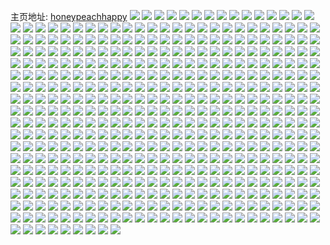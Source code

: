 主页地址: [honeypeachhappy](https://weibo.com/u/2913910483) 
![](https://wx4.sinaimg.cn/mw2000/adaebed3ly1gjfm7tiiy9j20mi0u0dtd.jpg) 
![](https://wx4.sinaimg.cn/mw2000/adaebed3ly1gjfm7tzjj3j20u01407g1.jpg) 
![](https://wx4.sinaimg.cn/mw2000/adaebed3ly1gjfkuwppx9j21410u0aik.jpg) 
![](https://wx4.sinaimg.cn/mw2000/adaebed3ly1gjfkuzluhoj20u013zqcx.jpg) 
![](https://wx4.sinaimg.cn/mw2000/adaebed3ly1gjfkv2rklrj20n01pck28.jpg) 
![](https://wx4.sinaimg.cn/mw2000/adaebed3ly1gjfkv4uj2jj20u014045o.jpg) 
![](https://wx4.sinaimg.cn/mw2000/adaebed3ly1gjfkuvgevdj20u017n46j.jpg) 
![](https://wx4.sinaimg.cn/mw2000/adaebed3ly1gjfkv6gk76j20u0112dr2.jpg) 
![](https://wx4.sinaimg.cn/mw2000/adaebed3ly1gjfkv7ljzgj20u0140wpn.jpg) 
![](https://wx4.sinaimg.cn/mw2000/adaebed3ly1gjfkv82oahj20u0163qbd.jpg) 
![](https://wx4.sinaimg.cn/mw2000/adaebed3ly1gjfkv8hkz1j20u014010a.jpg) 
![](https://wx4.sinaimg.cn/mw2000/adaebed3ly1gjfkv8y3ayj20u0140gt6.jpg) 
![](https://wx4.sinaimg.cn/mw2000/adaebed3ly1gjfkv9pmphj20u019lqdk.jpg) 
![](https://wx4.sinaimg.cn/mw2000/adaebed3ly1gjfkvaz803j20u01d449p.jpg) 
![](https://wx4.sinaimg.cn/mw2000/adaebed3ly1gjenmwnaecj20u00u012n.jpg) 
![](https://wx4.sinaimg.cn/mw2000/adaebed3ly1gjenmwy3jfj21rb0u0ao2.jpg) 
![](https://wx4.sinaimg.cn/mw2000/adaebed3ly1gjenmxbd6aj21rb0u0dxj.jpg) 
![](https://wx4.sinaimg.cn/mw2000/adaebed3ly1gjenmw900tj20u0141wph.jpg) 
![](https://wx4.sinaimg.cn/mw2000/adaebed3ly1gjenmxmf6kj20u0140tlz.jpg) 
![](https://wx4.sinaimg.cn/mw2000/adaebed3ly1gjenmxzevaj20u0140gyl.jpg) 
![](https://wx4.sinaimg.cn/mw2000/adaebed3ly1gjenmybb5zj20u00win3g.jpg) 
![](https://wx4.sinaimg.cn/mw2000/adaebed3ly1gjenmymbqij20u0140n21.jpg) 
![](https://wx4.sinaimg.cn/mw2000/adaebed3ly1gjenmz1xfyj20z20u0wl1.jpg) 
![](https://wx4.sinaimg.cn/mw2000/adaebed3ly1gjenmzcnodj20u0163n2p.jpg) 
![](https://wx4.sinaimg.cn/mw2000/adaebed3ly1gjenmzpp53j21400u0k05.jpg) 
![](https://wx4.sinaimg.cn/mw2000/adaebed3ly1gjenn01t9mj20u014011m.jpg) 
![](https://wx4.sinaimg.cn/mw2000/adaebed3ly1gjenn0gbu5j20u01400zp.jpg) 
![](https://wx4.sinaimg.cn/mw2000/adaebed3ly1gjenn0sufoj20u0140gt3.jpg) 
![](https://wx4.sinaimg.cn/mw2000/adaebed3ly1gjenn15yg8j20u014012k.jpg) 
![](https://wx4.sinaimg.cn/mw2000/adaebed3ly1gjenn2ab9fj20u0140ajg.jpg) 
![](https://wx4.sinaimg.cn/mw2000/adaebed3ly1gjenn2m0twj20u00u07b0.jpg) 
![](https://wx4.sinaimg.cn/mw2000/adaebed3ly1gjenn30c2rj20u01407aj.jpg) 
![](https://wx4.sinaimg.cn/mw2000/adaebed3ly1gjenkbpsudj20u014213d.jpg) 
![](https://wx4.sinaimg.cn/mw2000/adaebed3ly1gjenkc2p07j20u019lgyf.jpg) 
![](https://wx4.sinaimg.cn/mw2000/adaebed3ly1gjenkcfhlsj20u0141jzn.jpg) 
![](https://wx4.sinaimg.cn/mw2000/adaebed3ly1gjenkcr3guj20u011a49r.jpg) 
![](https://wx4.sinaimg.cn/mw2000/adaebed3ly1gjenkd2wc5j20u0140nca.jpg) 
![](https://wx4.sinaimg.cn/mw2000/adaebed3ly1gjenkdh4l5j20u0142wr3.jpg) 
![](https://wx4.sinaimg.cn/mw2000/adaebed3ly1gjenkeerr0j20u00zw7ag.jpg) 
![](https://wx4.sinaimg.cn/mw2000/adaebed3ly1gjenkbcygzj21400u0wrr.jpg) 
![](https://wx4.sinaimg.cn/mw2000/adaebed3ly1gjenkevxxyj20u0140wl5.jpg) 
![](https://wx4.sinaimg.cn/mw2000/adaebed3ly1gjenkg9z7yj21410u0akf.jpg) 
![](https://wx4.sinaimg.cn/mw2000/adaebed3ly1gjenkglvocj20u014mdpd.jpg) 
![](https://wx4.sinaimg.cn/mw2000/adaebed3ly1gjenkgwocej20u015kqct.jpg) 
![](https://wx4.sinaimg.cn/mw2000/adaebed3ly1gjenkhixcij20u014gws3.jpg) 
![](https://wx4.sinaimg.cn/mw2000/adaebed3ly1gjenkhysavj21rb0u0wwr.jpg) 
![](https://wx4.sinaimg.cn/mw2000/adaebed3ly1gjenkicly1j20u014042v.jpg) 
![](https://wx4.sinaimg.cn/mw2000/adaebed3ly1gjenkj1owhj21400u0q9z.jpg) 
![](https://wx4.sinaimg.cn/mw2000/adaebed3ly1gjenkjiwwrj21re0u0th0.jpg) 
![](https://wx4.sinaimg.cn/mw2000/adaebed3ly1gjenkjyez7j20u0141agz.jpg) 
![](https://wx4.sinaimg.cn/mw2000/adaebed3ly1gjch8k8vxwj20j60n475i.jpg) 
![](https://wx4.sinaimg.cn/mw2000/adaebed3ly1gjch8jwz5oj20u00u0tcy.jpg) 
![](https://wx4.sinaimg.cn/mw2000/adaebed3ly1gjch8kohbnj20u0140ajc.jpg) 
![](https://wx4.sinaimg.cn/mw2000/adaebed3ly1gjbdi6tvprj20u0140ajp.jpg) 
![](https://wx4.sinaimg.cn/mw2000/adaebed3ly1gjbdi7tsmzj20u0140qc0.jpg) 
![](https://wx4.sinaimg.cn/mw2000/adaebed3ly1gjb1y3bifyj21hp1zk1l0.jpg) 
![](https://wx4.sinaimg.cn/mw2000/adaebed3ly1gjb1y3xtv5j20u01hc15q.jpg) 
![](https://wx4.sinaimg.cn/mw2000/adaebed3ly1gjb1y72m28j22802yoe8b.jpg) 
![](https://wx4.sinaimg.cn/mw2000/adaebed3ly1gjb1y9r6zpj22c0340e85.jpg) 
![](https://wx4.sinaimg.cn/mw2000/adaebed3ly1gjb1ycdo1jj25uo2jlkjt.jpg) 
![](https://wx4.sinaimg.cn/mw2000/adaebed3ly1gjb1yfgcwpj22c03407wj.jpg) 
![](https://wx4.sinaimg.cn/mw2000/adaebed3ly1gjb1y1fisqj23402c0kjn.jpg) 
![](https://wx4.sinaimg.cn/mw2000/adaebed3ly1gjb1yiq50uj21sc2dsu16.jpg) 
![](https://wx4.sinaimg.cn/mw2000/adaebed3ly1gjb1yki2avj22c02c0b29.jpg) 
![](https://wx4.sinaimg.cn/mw2000/adaebed3ly1gj7ykcgos6j20u01407co.jpg) 
![](https://wx4.sinaimg.cn/mw2000/adaebed3ly1gj7ykde07bj20u0140k4u.jpg) 
![](https://wx4.sinaimg.cn/mw2000/adaebed3ly1gj7yke36ksj20u0140wn5.jpg) 
![](https://wx4.sinaimg.cn/mw2000/adaebed3ly1gj7mjmykljj22vs1sjhdv.jpg) 
![](https://wx4.sinaimg.cn/mw2000/adaebed3ly1gj7mjpy4hzj21ho1zk7wk.jpg) 
![](https://wx4.sinaimg.cn/mw2000/adaebed3ly1gj7mjt03t4j21ho1zkb2c.jpg) 
![](https://wx4.sinaimg.cn/mw2000/adaebed3ly1gj7mjzp4osj22c02c07wh.jpg) 
![](https://wx4.sinaimg.cn/mw2000/adaebed3ly1gj5haiunw0j20n00b9tdr.jpg) 
![](https://wx4.sinaimg.cn/mw2000/adaebed3ly1gj4hjsitd2j20mi0u0dig.jpg) 
![](https://wx4.sinaimg.cn/mw2000/adaebed3ly1gj4hjtn0pmj20mi0u0djh.jpg) 
![](https://wx4.sinaimg.cn/mw2000/adaebed3ly1gj4hjud9t3j20mi0u0n59.jpg) 
![](https://wx4.sinaimg.cn/mw2000/adaebed3ly1gj4hjux48dj20mi0u046w.jpg) 
![](https://wx4.sinaimg.cn/mw2000/adaebed3ly1gj4hjs5xzgj20mi0u041n.jpg) 
![](https://wx4.sinaimg.cn/mw2000/adaebed3ly1gj4hjvk25kj20k00qogq8.jpg) 
![](https://wx4.sinaimg.cn/mw2000/adaebed3ly1gj4hkg0vjoj20u0140qhz.jpg) 
![](https://wx4.sinaimg.cn/mw2000/adaebed3ly1gj0jq6hiihj20u0140thu.jpg) 
![](https://wx4.sinaimg.cn/mw2000/adaebed3ly1giy6o4zjzgj22802yokjv.jpg) 
![](https://wx4.sinaimg.cn/mw2000/adaebed3ly1giy6o7699lj21ho1zke83.jpg) 
![](https://wx4.sinaimg.cn/mw2000/adaebed3ly1giy6o1k307j22802yonpk.jpg) 
![](https://wx4.sinaimg.cn/mw2000/adaebed3ly1gix2vetufvj20u0140ai6.jpg) 
![](https://wx4.sinaimg.cn/mw2000/adaebed3ly1gix2vf68vpj20u0140gv0.jpg) 
![](https://wx4.sinaimg.cn/mw2000/adaebed3ly1giwwcuckp7j20u0140dm7.jpg) 
![](https://wx4.sinaimg.cn/mw2000/adaebed3ly1giwwcv4mraj20u014012n.jpg) 
![](https://wx4.sinaimg.cn/mw2000/adaebed3ly1giwwcvothoj20u0151jw1.jpg) 
![](https://wx4.sinaimg.cn/mw2000/adaebed3ly1giwwcw21f8j20u014013i.jpg) 
![](https://wx4.sinaimg.cn/mw2000/adaebed3ly1giw627wztbj20u014115p.jpg) 
![](https://wx4.sinaimg.cn/mw2000/adaebed3ly1giw628w5zxj20u01404b4.jpg) 
![](https://wx4.sinaimg.cn/mw2000/adaebed3ly1giw62ac1ofj20u00u044x.jpg) 
![](https://wx4.sinaimg.cn/mw2000/adaebed3ly1giw62c7vp2j20u0140qbe.jpg) 
![](https://wx4.sinaimg.cn/mw2000/adaebed3ly1giw62d50pnj20u0140woj.jpg) 
![](https://wx4.sinaimg.cn/mw2000/adaebed3ly1giw62ekbf2j20u0140dq0.jpg) 
![](https://wx4.sinaimg.cn/mw2000/adaebed3ly1giw625e7pwj20u014b0yt.jpg) 
![](https://wx4.sinaimg.cn/mw2000/adaebed3ly1giw62ginl9j20u0140dql.jpg) 
![](https://wx4.sinaimg.cn/mw2000/adaebed3ly1giw62k08jsj20u0140gv3.jpg) 
![](https://wx4.sinaimg.cn/mw2000/adaebed3ly1giusv3ym7vj24mo334qvd.jpg) 
![](https://wx4.sinaimg.cn/mw2000/adaebed3ly1giusv6jg0ej21ho1hob2d.jpg) 
![](https://wx4.sinaimg.cn/mw2000/adaebed3ly1giusv8a42cj23402c0npg.jpg) 
![](https://wx4.sinaimg.cn/mw2000/adaebed3ly1giusv9andsj22c0340b2a.jpg) 
![](https://wx4.sinaimg.cn/mw2000/adaebed3ly1giusve6imij21ho1zku12.jpg) 
![](https://wx4.sinaimg.cn/mw2000/adaebed3ly1giusvg796uj21ho1zk7wl.jpg) 
![](https://wx4.sinaimg.cn/mw2000/adaebed3ly1giusvgz3amj21400u07d4.jpg) 
![](https://wx4.sinaimg.cn/mw2000/adaebed3ly1giusvhxji3j23402c0u0y.jpg) 
![](https://wx4.sinaimg.cn/mw2000/adaebed3ly1giusviny63j20mi0u01kx.jpg) 
![](https://wx4.sinaimg.cn/mw2000/adaebed3ly1giusv0uy8qj21ho1zkkjq.jpg) 
![](https://wx4.sinaimg.cn/mw2000/adaebed3ly1giq3fmdkyoj20u014dn7h.jpg) 
![](https://wx4.sinaimg.cn/mw2000/adaebed3ly1giq3fnjr6nj20u0140gt8.jpg) 
![](https://wx4.sinaimg.cn/mw2000/adaebed3ly1giq3fl1zchj20u013z7e4.jpg) 
![](https://wx4.sinaimg.cn/mw2000/adaebed3ly1giq3foy88ej20u0140110.jpg) 
![](https://wx4.sinaimg.cn/mw2000/adaebed3ly1giq3fr86qoj20u0140gxp.jpg) 
![](https://wx4.sinaimg.cn/mw2000/adaebed3ly1giq3ft3zlrj20u0140qb5.jpg) 
![](https://wx4.sinaimg.cn/mw2000/adaebed3ly1ginqqhefdrj20u01dkqfo.jpg) 
![](https://wx4.sinaimg.cn/mw2000/adaebed3ly1ginqqilmmvj20u0140n66.jpg) 
![](https://wx4.sinaimg.cn/mw2000/adaebed3ly1ginme0idi2j21400u0dvm.jpg) 
![](https://wx4.sinaimg.cn/mw2000/adaebed3ly1ginmdzv8ugj20u00u0n3z.jpg) 
![](https://wx4.sinaimg.cn/mw2000/adaebed3ly1ginme17rdsj20u01407ei.jpg) 
![](https://wx4.sinaimg.cn/mw2000/adaebed3ly1gimwl4w618j20u0140tju.jpg) 
![](https://wx4.sinaimg.cn/mw2000/adaebed3ly1gimwl5flz7j20u014012n.jpg) 
![](https://wx4.sinaimg.cn/mw2000/adaebed3ly1gimwl5rdyfj20u0140158.jpg) 
![](https://wx4.sinaimg.cn/mw2000/adaebed3ly1gimwl6e8s1j20u01404aa.jpg) 
![](https://wx4.sinaimg.cn/mw2000/adaebed3ly1gikj8kms6sj20u00u078x.jpg) 
![](https://wx4.sinaimg.cn/mw2000/adaebed3ly1gikj8kzz4nj20n00legpt.jpg) 
![](https://wx4.sinaimg.cn/mw2000/adaebed3ly1gikj8llvnuj20u0140k48.jpg) 
![](https://wx4.sinaimg.cn/mw2000/adaebed3ly1gikj8mj3xxj20u0140qih.jpg) 
![](https://wx4.sinaimg.cn/mw2000/adaebed3ly1gikj8jx0duj20u0190gyv.jpg) 
![](https://wx4.sinaimg.cn/mw2000/adaebed3ly1gikj8n1cksj20u10u0jwc.jpg) 
![](https://wx4.sinaimg.cn/mw2000/adaebed3ly1gij603dkg1j20n009bwix.jpg) 
![](https://wx4.sinaimg.cn/mw2000/adaebed3ly1gij603tiw8j20n00vnb1h.jpg) 
![](https://wx4.sinaimg.cn/mw2000/adaebed3ly1gigqs45rqgj22c02c0qv8.jpg) 
![](https://wx4.sinaimg.cn/mw2000/adaebed3ly1gigqs5jpnvj22c0340hdu.jpg) 
![](https://wx4.sinaimg.cn/mw2000/adaebed3ly1gifl7wr8qlj20u00u0jyl.jpg) 
![](https://wx4.sinaimg.cn/mw2000/adaebed3ly1gifl7x87yuj21400u0dv6.jpg) 
![](https://wx4.sinaimg.cn/mw2000/adaebed3ly1gifl7xrt1zj20u00u0q9a.jpg) 
![](https://wx4.sinaimg.cn/mw2000/adaebed3ly1gifl7ybysjj20u0140jxu.jpg) 
![](https://wx4.sinaimg.cn/mw2000/adaebed3ly1gifl7yolxjj20u0140dlz.jpg) 
![](https://wx4.sinaimg.cn/mw2000/adaebed3ly1gifl7z5z5rj20u0140149.jpg) 
![](https://wx4.sinaimg.cn/mw2000/adaebed3ly1gifl7zwlzrj20u00u0afp.jpg) 
![](https://wx4.sinaimg.cn/mw2000/adaebed3ly1gifl7wdsc4j20u00u0dld.jpg) 
![](https://wx4.sinaimg.cn/mw2000/adaebed3ly1gifl80chrhj20u00u0gwo.jpg) 
![](https://wx4.sinaimg.cn/mw2000/adaebed3ly1gib8kkrwj3j20u0140gtz.jpg) 
![](https://wx4.sinaimg.cn/mw2000/adaebed3ly1gib8kk5kj5j20u00u0gua.jpg) 
![](https://wx4.sinaimg.cn/mw2000/adaebed3ly1giavwhx4txj21ar0u0ah3.jpg) 
![](https://wx4.sinaimg.cn/mw2000/adaebed3ly1giavwkdn29j22c0340npd.jpg) 
![](https://wx4.sinaimg.cn/mw2000/adaebed3ly1gia43hh9rnj20n01pc7r7.jpg) 
![](https://wx4.sinaimg.cn/mw2000/adaebed3ly1gia43i6rkuj20u0140h0a.jpg) 
![](https://wx4.sinaimg.cn/mw2000/adaebed3ly1gia43gtqbtj20u01407jo.jpg) 
![](https://wx4.sinaimg.cn/mw2000/adaebed3ly1gia43iiks2j20u00u078t.jpg) 
![](https://wx4.sinaimg.cn/mw2000/adaebed3ly1gia43ixf93j20u00u0qg5.jpg) 
![](https://wx4.sinaimg.cn/mw2000/adaebed3ly1gia43j675yj20u011i10f.jpg) 
![](https://wx4.sinaimg.cn/mw2000/adaebed3ly1gi27yp3qgaj20u01407fn.jpg) 
![](https://wx4.sinaimg.cn/mw2000/adaebed3ly1gi27yuz6woj20u00u0481.jpg) 
![](https://wx4.sinaimg.cn/mw2000/adaebed3ly1gi27y24vcoj21400u0gyz.jpg) 
![](https://wx4.sinaimg.cn/mw2000/adaebed3ly1gi27ylndl7j20u01404gv.jpg) 
![](https://wx4.sinaimg.cn/mw2000/adaebed3ly1ghu7bxzbj1j20u011igtu.jpg) 
![](https://wx4.sinaimg.cn/mw2000/adaebed3ly1ghjowitltvj20u015g11d.jpg) 
![](https://wx4.sinaimg.cn/mw2000/adaebed3ly1ghjowjedbfj20u014048x.jpg) 
![](https://wx4.sinaimg.cn/mw2000/adaebed3ly1ghjowi7235j20u014011w.jpg) 
![](https://wx4.sinaimg.cn/mw2000/adaebed3ly1ghjowk64i2j20u0140gxk.jpg) 
![](https://wx4.sinaimg.cn/mw2000/adaebed3ly1ghjowkvxamj20u014012f.jpg) 
![](https://wx4.sinaimg.cn/mw2000/adaebed3ly1ghjowln8wrj20u014012z.jpg) 
![](https://wx4.sinaimg.cn/mw2000/adaebed3ly1ghjowqzmo2j20u0140dy3.jpg) 
![](https://wx4.sinaimg.cn/mw2000/adaebed3ly1ghjowqdumkj20u0140dv1.jpg) 
![](https://wx4.sinaimg.cn/mw2000/adaebed3ly1ghjowrlhl1j20u0140guo.jpg) 
![](https://wx4.sinaimg.cn/mw2000/adaebed3ly1ghh7x6atxuj20u014s1j4.jpg) 
![](https://wx4.sinaimg.cn/mw2000/adaebed3ly1ghh7x6pms1j20u0141gzf.jpg) 
![](https://wx4.sinaimg.cn/mw2000/adaebed3ly1ghh7x786mqj20u0140h5o.jpg) 
![](https://wx4.sinaimg.cn/mw2000/adaebed3ly1ghh7x7qpp4j20u016fk4h.jpg) 
![](https://wx4.sinaimg.cn/mw2000/adaebed3ly1ghh7x855hbj20u014014r.jpg) 
![](https://wx4.sinaimg.cn/mw2000/adaebed3ly1ghh7x8j189j20u0140qft.jpg) 
![](https://wx4.sinaimg.cn/mw2000/adaebed3ly1ghh7x92is9j20u0141tkk.jpg) 
![](https://wx4.sinaimg.cn/mw2000/adaebed3ly1ghh7x9gc0bj20u01407d5.jpg) 
![](https://wx4.sinaimg.cn/mw2000/adaebed3ly1ghh7xa3ch2j20u0140tum.jpg) 
![](https://wx4.sinaimg.cn/mw2000/adaebed3ly1ghh7xb5k9kj20u01at13b.jpg) 
![](https://wx4.sinaimg.cn/mw2000/adaebed3ly1ghh7xbsqfgj20u0141tni.jpg) 
![](https://wx4.sinaimg.cn/mw2000/adaebed3ly1ghh7xdrj5oj20u010z7jo.jpg) 
![](https://wx4.sinaimg.cn/mw2000/adaebed3ly1ghh7xd55bij20u01aw198.jpg) 
![](https://wx4.sinaimg.cn/mw2000/adaebed3ly1ghh7xetmaxj20u0154av6.jpg) 
![](https://wx4.sinaimg.cn/mw2000/adaebed3ly1ghh7xgewn8j20u0150qok.jpg) 
![](https://wx4.sinaimg.cn/mw2000/adaebed3ly1ghh7xgrma6j20u0141wsx.jpg) 
![](https://wx4.sinaimg.cn/mw2000/adaebed3ly1ghh7xh68paj20u0141tqt.jpg) 
![](https://wx4.sinaimg.cn/mw2000/adaebed3ly1ghh7x5m04bj20u014117x.jpg) 
![](https://wx4.sinaimg.cn/mw2000/adaebed3ly1gh9bjgtfpij20u0140am4.jpg) 
![](https://wx4.sinaimg.cn/mw2000/adaebed3ly1gh9bji9xdyj20u0140gxr.jpg) 
![](https://wx4.sinaimg.cn/mw2000/adaebed3ly1gh9bjlignrj20u01404ba.jpg) 
![](https://wx4.sinaimg.cn/mw2000/adaebed3ly1gh9bjp9ofyj20u00u0487.jpg) 
![](https://wx4.sinaimg.cn/mw2000/adaebed3ly1gh9bjs03e9j20u0140n9k.jpg) 
![](https://wx4.sinaimg.cn/mw2000/adaebed3ly1gh9bjdk8guj20u014014v.jpg) 
![](https://wx4.sinaimg.cn/mw2000/adaebed3ly1ggsux0u4j0j20u00u0do1.jpg) 
![](https://wx4.sinaimg.cn/mw2000/adaebed3ly1ggsux20tr8j20u00u0gt4.jpg) 
![](https://wx4.sinaimg.cn/mw2000/adaebed3ly1ggsux38dxaj20u00u0grp.jpg) 
![](https://wx4.sinaimg.cn/mw2000/adaebed3ly1ggsux582yqj20u00w1whs.jpg) 
![](https://wx4.sinaimg.cn/mw2000/adaebed3ly1ggsuxj7887j216g0u0tqw.jpg) 
![](https://wx4.sinaimg.cn/mw2000/adaebed3ly1ggsuxmbifqj20u010xgyx.jpg) 
![](https://wx4.sinaimg.cn/mw2000/adaebed3ly1ggcjidmutsj20u0140n8u.jpg) 
![](https://wx4.sinaimg.cn/mw2000/adaebed3ly1gg7t98jv0rj20u01407gv.jpg) 
![](https://wx4.sinaimg.cn/mw2000/adaebed3ly1gfw4c0fu0cj20u014011c.jpg) 
![](https://wx4.sinaimg.cn/mw2000/adaebed3ly1gfw4bz6gn0j21400u04ej.jpg) 
![](https://wx4.sinaimg.cn/mw2000/adaebed3ly1gfvlv1kl2pj20n039saty.jpg) 
![](https://wx4.sinaimg.cn/mw2000/adaebed3ly1gfvlv0wlrfj22c02c07wj.jpg) 
![](https://wx4.sinaimg.cn/mw2000/adaebed3ly1gfvlv36hdtj20u00u01kx.jpg) 
![](https://wx4.sinaimg.cn/mw2000/adaebed3ly1gfvlv716j4j23412c14qt.jpg) 
![](https://wx4.sinaimg.cn/mw2000/adaebed3ly1gfvlv8xlunj22c02c0x6r.jpg) 
![](https://wx4.sinaimg.cn/mw2000/adaebed3ly1gfvlx76dxij20u0140x6p.jpg) 
![](https://wx4.sinaimg.cn/mw2000/adaebed3ly1gfvlx7rbyrj20u01407wh.jpg) 
![](https://wx4.sinaimg.cn/mw2000/adaebed3ly1gfvlx60bf1j20u0140x6p.jpg) 
![](https://wx4.sinaimg.cn/mw2000/adaebed3ly1gfvlx8gldlj20pj135hdt.jpg) 
![](https://wx4.sinaimg.cn/mw2000/adaebed3ly1gft724suk9j21jk2bcqv5.jpg) 
![](https://wx4.sinaimg.cn/mw2000/adaebed3ly1gft722iof6j22c02c0npe.jpg) 
![](https://wx4.sinaimg.cn/mw2000/adaebed3ly1gfpmhv5mxtj22c02c0qv7.jpg) 
![](https://wx4.sinaimg.cn/mw2000/adaebed3ly1gfo3gbugc9j21bu1bue4p.jpg) 
![](https://wx4.sinaimg.cn/mw2000/adaebed3ly1gfo3gd7hknj22c0340u0y.jpg) 
![](https://wx4.sinaimg.cn/mw2000/adaebed3ly1gfo3gb1ju9j22c0340b2c.jpg) 
![](https://wx4.sinaimg.cn/mw2000/adaebed3ly1gfo3gfbeo0j22z02704qu.jpg) 
![](https://wx4.sinaimg.cn/mw2000/adaebed3ly1gfo3ghwh3vj23412c0npi.jpg) 
![](https://wx4.sinaimg.cn/mw2000/adaebed3ly1gfo3gkfa0ej22c0340b2e.jpg) 
![](https://wx4.sinaimg.cn/mw2000/adaebed3ly1gfo3gm75quj23412c04qs.jpg) 
![](https://wx4.sinaimg.cn/mw2000/adaebed3ly1gfo3gnq6i0j22c0340e83.jpg) 
![](https://wx4.sinaimg.cn/mw2000/adaebed3ly1gfo3gpf8hnj21xt2ij4qr.jpg) 
![](https://wx4.sinaimg.cn/mw2000/adaebed3ly1gfn7eac25jj20u014fqdz.jpg) 
![](https://wx4.sinaimg.cn/mw2000/adaebed3ly1gfn7eb4hocj20u0140k1x.jpg) 
![](https://wx4.sinaimg.cn/mw2000/adaebed3ly1gfn7ebezbuj20u00u047o.jpg) 
![](https://wx4.sinaimg.cn/mw2000/adaebed3ly1gfn7ebr68hj20u014048q.jpg) 
![](https://wx4.sinaimg.cn/mw2000/adaebed3ly1gfggx3eynij20u0140tqi.jpg) 
![](https://wx4.sinaimg.cn/mw2000/adaebed3ly1gfggx3wkypj20hs0npjtc.jpg) 
![](https://wx4.sinaimg.cn/mw2000/adaebed3ly1gfggx4brfaj20qu0hsdk5.jpg) 
![](https://wx4.sinaimg.cn/mw2000/adaebed3ly1gfggx4pi62j20qu0hstbi.jpg) 
![](https://wx4.sinaimg.cn/mw2000/adaebed3ly1gfggx589ikj20no0vkael.jpg) 
![](https://wx4.sinaimg.cn/mw2000/adaebed3ly1gfggx263v1j20hs0quqa0.jpg) 
![](https://wx4.sinaimg.cn/mw2000/adaebed3ly1gfdn8jpwwhj21400u0k4j.jpg) 
![](https://wx4.sinaimg.cn/mw2000/adaebed3ly1gfci0npdmzj20u014011s.jpg) 
![](https://wx4.sinaimg.cn/mw2000/adaebed3ly1gfci0pg1lkj22c02c0kjm.jpg) 
![](https://wx4.sinaimg.cn/mw2000/adaebed3ly1gfci0qsbayj22c02c04qq.jpg) 
![](https://wx4.sinaimg.cn/mw2000/adaebed3ly1gfci0rwfmkj22c02c0npe.jpg) 
![](https://wx4.sinaimg.cn/mw2000/adaebed3ly1gfci0myq9lj21bm1rhx6t.jpg) 
![](https://wx4.sinaimg.cn/mw2000/adaebed3ly1gfci0yud67j21ho1zke8b.jpg) 
![](https://wx4.sinaimg.cn/mw2000/adaebed3ly1gfci14kj5yj21ho1zkx6x.jpg) 
![](https://wx4.sinaimg.cn/mw2000/adaebed3ly1gfci191ad5j21ho21qb2i.jpg) 
![](https://wx4.sinaimg.cn/mw2000/adaebed3ly1gfci1hcbgcj21ho2291l6.jpg) 
![](https://wx4.sinaimg.cn/mw2000/adaebed3ly1gfci22ehb0j20j90m6k01.jpg) 
![](https://wx4.sinaimg.cn/mw2000/adaebed3ly1gfci245pfvj218g1z8jvb.jpg) 
![](https://wx4.sinaimg.cn/mw2000/adaebed3ly1gfcilrno2gj21sc2ds4qx.jpg) 
![](https://wx4.sinaimg.cn/mw2000/adaebed3ly1gf9k9vbhc2j21zk1hoe86.jpg) 
![](https://wx4.sinaimg.cn/mw2000/adaebed3ly1gf9k92nlvlj21hn1zk7wp.jpg) 
![](https://wx4.sinaimg.cn/mw2000/adaebed3ly1gf9kaumz1gj21ho20s4qy.jpg) 
![](https://wx4.sinaimg.cn/mw2000/adaebed3ly1gf9kbb3pgoj21ho229b2h.jpg) 
![](https://wx4.sinaimg.cn/mw2000/adaebed3ly1gf9kbkzdpxj21ho1zk1l4.jpg) 
![](https://wx4.sinaimg.cn/mw2000/adaebed3ly1gf9kbp4b1kj21ho1zkqvd.jpg) 
![](https://wx4.sinaimg.cn/mw2000/adaebed3ly1gf9kbum6gij21ho1zku15.jpg) 
![](https://wx4.sinaimg.cn/mw2000/adaebed3ly1gf9kc1olexj21ho1zkx6y.jpg) 
![](https://wx4.sinaimg.cn/mw2000/adaebed3ly1gf9kc5mwe9j22c03407wl.jpg) 
![](https://wx4.sinaimg.cn/mw2000/adaebed3ly1gf9kc9cqarj22c0340b2e.jpg) 
![](https://wx4.sinaimg.cn/mw2000/adaebed3ly1gew9m8n1f3j21sc2dskjs.jpg) 
![](https://wx4.sinaimg.cn/mw2000/adaebed3ly1gew9mddfupj21sc2dsqvb.jpg) 
![](https://wx4.sinaimg.cn/mw2000/adaebed3ly1gew9m6n4iaj22c0340x6r.jpg) 
![](https://wx4.sinaimg.cn/mw2000/adaebed3ly1geue1e9py7j20u00u0dpb.jpg) 
![](https://wx4.sinaimg.cn/mw2000/adaebed3ly1geue1dnvi8j20u00u0gv0.jpg) 
![](https://wx4.sinaimg.cn/mw2000/adaebed3ly1geue1exxsqj20u0140wl6.jpg) 
![](https://wx4.sinaimg.cn/mw2000/adaebed3ly1ges0zpnokej20u50u0qkw.jpg) 
![](https://wx4.sinaimg.cn/mw2000/adaebed3ly1ges0zqlthpj20u0140qsm.jpg) 
![](https://wx4.sinaimg.cn/mw2000/adaebed3ly1ges0zr6umxj20u012u1kx.jpg) 
![](https://wx4.sinaimg.cn/mw2000/adaebed3ly1ges0zrr183j20u0140qll.jpg) 
![](https://wx4.sinaimg.cn/mw2000/adaebed3ly1ges0zt2635j20u0140ayj.jpg) 
![](https://wx4.sinaimg.cn/mw2000/adaebed3ly1ges0zp2072j20u01401be.jpg) 
![](https://wx4.sinaimg.cn/mw2000/adaebed3ly1ges0ztpxwzj20u0140x37.jpg) 
![](https://wx4.sinaimg.cn/mw2000/adaebed3ly1ges0zur7lcj20u01401kx.jpg) 
![](https://wx4.sinaimg.cn/mw2000/adaebed3ly1ges0zvgnyvj20u01404cf.jpg) 
![](https://wx4.sinaimg.cn/mw2000/adaebed3ly1ges0zvyw13j20u01407j5.jpg) 
![](https://wx4.sinaimg.cn/mw2000/adaebed3ly1ges0zwbhmsj20u00uuahr.jpg) 
![](https://wx4.sinaimg.cn/mw2000/adaebed3ly1ger1wd8twwj20u016oan4.jpg) 
![](https://wx4.sinaimg.cn/mw2000/adaebed3ly1ger1wdtdqhj20u00ur48l.jpg) 
![](https://wx4.sinaimg.cn/mw2000/adaebed3ly1ger1wcn942j20u0140n8i.jpg) 
![](https://wx4.sinaimg.cn/mw2000/adaebed3ly1gehtodg51pj20u00z5akj.jpg) 
![](https://wx4.sinaimg.cn/mw2000/adaebed3ly1gehtodtlk8j20u00ve7el.jpg) 
![](https://wx4.sinaimg.cn/mw2000/adaebed3ly1gehtoe5i84j20u014049s.jpg) 
![](https://wx4.sinaimg.cn/mw2000/adaebed3ly1gehtock2u3j21400u0499.jpg) 
![](https://wx4.sinaimg.cn/mw2000/adaebed3ly1gehtof7xtkj21400u0aj6.jpg) 
![](https://wx4.sinaimg.cn/mw2000/adaebed3ly1gehtog9ep9j20u01407oc.jpg) 
![](https://wx4.sinaimg.cn/mw2000/adaebed3ly1gehtogskabj20u00u0tdt.jpg) 
![](https://wx4.sinaimg.cn/mw2000/adaebed3ly1gehtoi7ccdj20u0140h6i.jpg) 
![](https://wx4.sinaimg.cn/mw2000/adaebed3ly1gehtoil9zkj20u00u0dtc.jpg) 
![](https://wx4.sinaimg.cn/mw2000/adaebed3ly1gehtoizuzoj21400u0ale.jpg) 
![](https://wx4.sinaimg.cn/mw2000/adaebed3ly1gehtoy2l6hj20u0140gux.jpg) 
![](https://wx4.sinaimg.cn/mw2000/adaebed3ly1geeduny7j6j20u0140tmt.jpg) 
![](https://wx4.sinaimg.cn/mw2000/adaebed3ly1geeduoq94aj20u014143f.jpg) 
![](https://wx4.sinaimg.cn/mw2000/adaebed3ly1geedupn6l2j20u0140qdp.jpg) 
![](https://wx4.sinaimg.cn/mw2000/adaebed3ly1geeduq9ia9j20u014011v.jpg) 
![](https://wx4.sinaimg.cn/mw2000/adaebed3ly1gecw68dbpkj20u00u0q97.jpg) 
![](https://wx4.sinaimg.cn/mw2000/adaebed3ly1gecw8zx6x7j213v0s3n8k.jpg) 
![](https://wx4.sinaimg.cn/mw2000/adaebed3ly1gecwehublkj20u0190wsq.jpg) 
![](https://wx4.sinaimg.cn/mw2000/adaebed3ly1geayebxo5dj20hs0hsadp.jpg) 
![](https://wx4.sinaimg.cn/mw2000/adaebed3ly1geayecs2thj20rs15oapm.jpg) 
![](https://wx4.sinaimg.cn/mw2000/adaebed3ly1geayee8uchj20u0190aj3.jpg) 
![](https://wx4.sinaimg.cn/mw2000/adaebed3ly1geayefaqo2j20u0190ql6.jpg) 
![](https://wx4.sinaimg.cn/mw2000/adaebed3ly1geayf4imyxj20u0140dso.jpg) 
![](https://wx4.sinaimg.cn/mw2000/adaebed3ly1geac0x2tj6j20f10qogos.jpg) 
![](https://wx4.sinaimg.cn/mw2000/adaebed3ly1geac0wf7j5j22c02c04qr.jpg) 
![](https://wx4.sinaimg.cn/mw2000/adaebed3ly1ge8ccfqip9j20ty14kaf7.jpg) 
![](https://wx4.sinaimg.cn/mw2000/adaebed3ly1ge8cc8r6upj20u0112guc.jpg) 
![](https://wx4.sinaimg.cn/mw2000/adaebed3ly1ge8cc9aze2j20x00u0dm3.jpg) 
![](https://wx4.sinaimg.cn/mw2000/adaebed3ly1ge8cc9u9naj20u0140k1a.jpg) 
![](https://wx4.sinaimg.cn/mw2000/adaebed3ly1ge8cc7emd1j20u00u0qb7.jpg) 
![](https://wx4.sinaimg.cn/mw2000/adaebed3ly1ge8ccaafwqj20u00u0795.jpg) 
![](https://wx4.sinaimg.cn/mw2000/adaebed3ly1ge8ccb4it1j20u0140jz5.jpg) 
![](https://wx4.sinaimg.cn/mw2000/adaebed3ly1ge8cccvhl8j20u00u0drm.jpg) 
![](https://wx4.sinaimg.cn/mw2000/adaebed3ly1ge8cce9vqsj20u014013g.jpg) 
![](https://wx4.sinaimg.cn/mw2000/adaebed3ly1ge4l59keotj20u0140afw.jpg) 
![](https://wx4.sinaimg.cn/mw2000/adaebed3ly1ge4l5b8vmqj22c03401kz.jpg) 
![](https://wx4.sinaimg.cn/mw2000/adaebed3ly1ge3mxnvsm6j20u00u0tjg.jpg) 
![](https://wx4.sinaimg.cn/mw2000/adaebed3ly1ge3mxmrynsj20u00u0wm5.jpg) 
![](https://wx4.sinaimg.cn/mw2000/adaebed3ly1ge3es27ep5j20u014045c.jpg) 
![](https://wx4.sinaimg.cn/mw2000/adaebed3ly1ge3es5t65lj20nd15j0y5.jpg) 
![](https://wx4.sinaimg.cn/mw2000/adaebed3ly1ge3es726l3j21400u0tmo.jpg) 
![](https://wx4.sinaimg.cn/mw2000/adaebed3ly1ge3etdaqxij20u0140wsr.jpg) 
![](https://wx4.sinaimg.cn/mw2000/adaebed3ly1ge2s6xzugvj20go094aak.jpg) 
![](https://wx4.sinaimg.cn/mw2000/adaebed3ly1ge2s6xgvjij20sg3407gj.jpg) 
![](https://wx4.sinaimg.cn/mw2000/adaebed3ly1ge29ir43ywj20u01407ds.jpg) 
![](https://wx4.sinaimg.cn/mw2000/adaebed3ly1ge29irx7a8j21400u0qfg.jpg) 
![](https://wx4.sinaimg.cn/mw2000/adaebed3ly1ge29iq5zz8j20u0140gt7.jpg) 
![](https://wx4.sinaimg.cn/mw2000/adaebed3ly1ge29is79vsj20hs0hsgmj.jpg) 
![](https://wx4.sinaimg.cn/mw2000/adaebed3ly1ge29it47paj20u00u0tl5.jpg) 
![](https://wx4.sinaimg.cn/mw2000/adaebed3ly1ge29itzqhnj20u00u0tha.jpg) 
![](https://wx4.sinaimg.cn/mw2000/adaebed3ly1ge29iub3twj20qo0qo76m.jpg) 
![](https://wx4.sinaimg.cn/mw2000/adaebed3ly1ge29iulrukj20u00u0779.jpg) 
![](https://wx4.sinaimg.cn/mw2000/adaebed3ly1ge29iv4cpvj21400u012b.jpg) 
![](https://wx4.sinaimg.cn/mw2000/adaebed3ly1gdwfg1p6ivj20u014049j.jpg) 
![](https://wx4.sinaimg.cn/mw2000/adaebed3ly1gdvaot3pl3j22c0340b2b.jpg) 
![](https://wx4.sinaimg.cn/mw2000/adaebed3ly1gdszi859mfj21400u0ng7.jpg) 
![](https://wx4.sinaimg.cn/mw2000/adaebed3ly1gdruuknxgcj23402c0qv8.jpg) 
![](https://wx4.sinaimg.cn/mw2000/adaebed3ly1gdqnlxrta2j21400u0qhd.jpg) 
![](https://wx4.sinaimg.cn/mw2000/adaebed3ly1gdqnlxfe44j21400u0k23.jpg) 
![](https://wx4.sinaimg.cn/mw2000/adaebed3ly1gdqnjpsvgdj22c02c01kz.jpg) 
![](https://wx4.sinaimg.cn/mw2000/adaebed3ly1gdqnjoncyzj20u00u00x5.jpg) 
![](https://wx4.sinaimg.cn/mw2000/adaebed3ly1gdpitmphf6j20u00u0dri.jpg) 
![](https://wx4.sinaimg.cn/mw2000/adaebed3ly1gdpitl7y5gj20u00u0q9q.jpg) 
![](https://wx4.sinaimg.cn/mw2000/adaebed3ly1gdobypede4j23402c07wk.jpg) 
![](https://wx4.sinaimg.cn/mw2000/adaebed3ly1gdnnv937cbj21ho1zkkjq.jpg) 
![](https://wx4.sinaimg.cn/mw2000/adaebed3ly1gdnnvax1tej21ho1zkqva.jpg) 
![](https://wx4.sinaimg.cn/mw2000/adaebed3ly1gdnnv1efy8j21sc2dskjs.jpg) 
![](https://wx4.sinaimg.cn/mw2000/adaebed3ly1gdm1a7a2kaj20u00u0n5m.jpg) 
![](https://wx4.sinaimg.cn/mw2000/adaebed3ly1gdkajuslahj20u0140u0x.jpg) 
![](https://wx4.sinaimg.cn/mw2000/adaebed3ly1gdjp4idm0cj20n003cmym.jpg) 
![](https://wx4.sinaimg.cn/mw2000/adaebed3ly1gdhxy2cb2vj20u0140gpq.jpg) 
![](https://wx4.sinaimg.cn/mw2000/adaebed3ly1gc1qkv5wdlj20u0140n64.jpg) 
![](https://wx4.sinaimg.cn/mw2000/adaebed3ly1gbtlwkwrwcj23402c07wh.jpg) 
![](https://wx4.sinaimg.cn/mw2000/adaebed3ly1g9xvp6vvrsj21ho1zkx6u.jpg) 
![](https://wx4.sinaimg.cn/mw2000/adaebed3ly1g9xvp9kitlj21ho1zk7wo.jpg) 
![](https://wx4.sinaimg.cn/mw2000/adaebed3ly1g9xvpbipo7j21ho1zkb2d.jpg) 
![](https://wx4.sinaimg.cn/mw2000/adaebed3ly1g9xvp4cnu1j21ho1zk7wm.jpg) 
![](https://wx4.sinaimg.cn/mw2000/adaebed3ly1g9vgcck4ysj21sc2dsnpk.jpg) 
![](https://wx4.sinaimg.cn/mw2000/adaebed3ly1g9vgcdjl73j20lr12o459.jpg) 
![](https://wx4.sinaimg.cn/mw2000/adaebed3ly1g9vgcep34jj22c0340kjl.jpg) 
![](https://wx4.sinaimg.cn/mw2000/adaebed3ly1g9og3xgv05j21sc2ds4qv.jpg) 
![](https://wx4.sinaimg.cn/mw2000/adaebed3ly1g9og4099tmj21sc2dsx6u.jpg) 
![](https://wx4.sinaimg.cn/mw2000/adaebed3ly1g9og3v0bocj21sc2dsqva.jpg) 
![](https://wx4.sinaimg.cn/mw2000/adaebed3ly1g8l5od35x1j20u00u0dpu.jpg) 
![](https://wx4.sinaimg.cn/mw2000/adaebed3ly1g8l5odti9wj20u00u0aha.jpg) 
![](https://wx4.sinaimg.cn/mw2000/adaebed3ly1g8l5oenv7oj20u00u0k3l.jpg) 
![](https://wx4.sinaimg.cn/mw2000/adaebed3ly1g8l5of5ut2j20u00u07c1.jpg) 
![](https://wx4.sinaimg.cn/mw2000/adaebed3ly1g8l5ofrmohj20u00u0do4.jpg) 
![](https://wx4.sinaimg.cn/mw2000/adaebed3ly1g8l5obtn3mj20u00u07a5.jpg) 
![](https://wx4.sinaimg.cn/mw2000/adaebed3ly1g8l5ogcvm8j20u00u0akc.jpg) 
![](https://wx4.sinaimg.cn/mw2000/adaebed3ly1g8l5oh3a1ej20u00u0n7b.jpg) 
![](https://wx4.sinaimg.cn/mw2000/adaebed3ly1g8l5ohmxxhj20u00u0dnx.jpg) 
![](https://wx4.sinaimg.cn/mw2000/adaebed3ly1g8iurcurqij20u0140qjg.jpg) 
![](https://wx4.sinaimg.cn/mw2000/adaebed3ly1g8iurelrhdj20u0140duy.jpg) 
![](https://wx4.sinaimg.cn/mw2000/adaebed3ly1g8iurbuiqoj20u0140h1b.jpg) 
![](https://wx4.sinaimg.cn/mw2000/adaebed3ly1g7eu9uccocj20u0140nad.jpg) 
![](https://wx4.sinaimg.cn/mw2000/adaebed3ly1g6rw7e39n2j20u013z7i1.jpg) 
![](https://wx4.sinaimg.cn/mw2000/adaebed3ly1g6rw7cja4dj20n00s4tgk.jpg) 
![](https://wx4.sinaimg.cn/mw2000/adaebed3ly1g6rw7fcg1vj20n00sbafl.jpg) 
![](https://wx4.sinaimg.cn/mw2000/adaebed3ly1g6rkiq95fyj20u0140jus.jpg) 
![](https://wx4.sinaimg.cn/mw2000/adaebed3ly1g4w85dg6dgj20u01aqdnx.jpg) 
![](https://wx4.sinaimg.cn/mw2000/adaebed3ly1g4w85dr582j20u00u0n0z.jpg) 
![](https://wx4.sinaimg.cn/mw2000/adaebed3ly1g4w85egdifj21910u0tji.jpg) 
![](https://wx4.sinaimg.cn/mw2000/adaebed3ly1g4w85f1nozj20u0191n6g.jpg) 
![](https://wx4.sinaimg.cn/mw2000/adaebed3ly1g4w85ffssoj21910u0gsj.jpg) 
![](https://wx4.sinaimg.cn/mw2000/adaebed3ly1g4w85cyjwgj21910u0qdf.jpg) 
![](https://wx4.sinaimg.cn/mw2000/adaebed3ly1g4w85fsq1ij20u0191jym.jpg) 
![](https://wx4.sinaimg.cn/mw2000/adaebed3ly1g4w85giwk9j20u0191gti.jpg) 
![](https://wx4.sinaimg.cn/mw2000/adaebed3ly1g4w85gz0ogj21910u0qen.jpg) 
![](https://wx4.sinaimg.cn/mw2000/adaebed3ly1g4hg5e0k5oj21cc1sghdu.jpg) 
![](https://wx4.sinaimg.cn/mw2000/adaebed3ly1g36x67xdklj20u013ztlg.jpg) 
![](https://wx4.sinaimg.cn/mw2000/adaebed3ly1g2wbwynwwwj20u00ys49e.jpg) 
![](https://wx4.sinaimg.cn/mw2000/adaebed3ly1g2wbwz0hg1j20u0140gx1.jpg) 
![](https://wx4.sinaimg.cn/mw2000/adaebed3ly1g2wbwyasyrj20u0140n8t.jpg) 
![](https://wx4.sinaimg.cn/mw2000/adaebed3ly1g2wbwzl5vyj20u0140dq7.jpg) 
![](https://wx4.sinaimg.cn/mw2000/adaebed3ly1g2wbwzyzorj20u00ytn8d.jpg) 
![](https://wx4.sinaimg.cn/mw2000/adaebed3ly1g1yp6904mcj20u00u04ag.jpg) 
![](https://wx4.sinaimg.cn/mw2000/adaebed3ly1g1yp69i2zqj20u0140du5.jpg) 
![](https://wx4.sinaimg.cn/mw2000/adaebed3ly1g1yp69sv2wj20u0140ql5.jpg) 
![](https://wx4.sinaimg.cn/mw2000/adaebed3ly1g1yp6ajggjj21400u0qml.jpg) 
![](https://wx4.sinaimg.cn/mw2000/adaebed3ly1g1yp68oer7j20u0140tod.jpg) 
![](https://wx4.sinaimg.cn/mw2000/adaebed3ly1g1yp6aw98uj20u00u0dre.jpg) 
![](https://wx4.sinaimg.cn/mw2000/adaebed3ly1g1yp6bqu10j20u00u012w.jpg) 
![](https://wx4.sinaimg.cn/mw2000/adaebed3ly1g1yp6bfwbgj20u0140aj1.jpg) 
![](https://wx4.sinaimg.cn/mw2000/adaebed3ly1g1yp6c1oi3j20u0140wmf.jpg) 
![](https://wx4.sinaimg.cn/mw2000/adaebed3ly1g1h86wt6jij20n00n01hw.jpg) 
![](https://wx4.sinaimg.cn/mw2000/adaebed3ly1g19g2633suj21sc2dsx6w.jpg) 
![](https://wx4.sinaimg.cn/mw2000/adaebed3ly1g19g2akdjej21sc2dskjs.jpg) 
![](https://wx4.sinaimg.cn/mw2000/adaebed3ly1g19g2cvyrej21cc1sge84.jpg) 
![](https://wx4.sinaimg.cn/mw2000/adaebed3ly1g19g2ff9zij21cc1sgb2d.jpg) 
![](https://wx4.sinaimg.cn/mw2000/adaebed3ly1g19g22m7qoj21cc1sgqv5.jpg) 
![](https://wx4.sinaimg.cn/mw2000/adaebed3ly1g0d09opgw9j20go0m7gr0.jpg) 
![](https://wx4.sinaimg.cn/mw2000/adaebed3ly1g0d09p9t35j20qo0zkwk6.jpg) 
![](https://wx4.sinaimg.cn/mw2000/adaebed3ly1g0d09qxicnj20hu2f9npf.jpg) 
![](https://wx4.sinaimg.cn/mw2000/adaebed3ly1g0d09svrqfj20hu2nwe84.jpg) 
![](https://wx4.sinaimg.cn/mw2000/adaebed3ly1g0d09uspw5j20hu3pdu0z.jpg) 
![](https://wx4.sinaimg.cn/mw2000/adaebed3ly1g0d09o2oq1j20hu366e83.jpg) 
![](https://wx4.sinaimg.cn/mw2000/adaebed3ly1g0d09wuk01j20hu3w5e85.jpg) 
![](https://wx4.sinaimg.cn/mw2000/adaebed3ly1g0d09xv9ikj20hu1e4hdt.jpg) 
![](https://wx4.sinaimg.cn/mw2000/adaebed3ly1g0d09yvr89j211i1e01ky.jpg) 
![](https://wx4.sinaimg.cn/mw2000/adaebed3ly1g09onjwjlhj20s51e0k3t.jpg) 
![](https://wx4.sinaimg.cn/mw2000/adaebed3ly1fzxyhs855nj20u01407ed.jpg) 
![](https://wx4.sinaimg.cn/mw2000/adaebed3ly1fzm0jioa96j20yi1a0hdt.jpg) 
![](https://wx4.sinaimg.cn/mw2000/adaebed3ly1fzc7ncc1rpj21f01w0u0z.jpg) 
![](https://wx4.sinaimg.cn/mw2000/adaebed3ly1fzc7n46ry7j21sc2ds4qq.jpg) 
![](https://wx4.sinaimg.cn/mw2000/adaebed3ly1fzc7nfcf96j211i1e0b2b.jpg) 
![](https://wx4.sinaimg.cn/mw2000/adaebed3ly1fzc7nibn9kj211i1e0kjm.jpg) 
![](https://wx4.sinaimg.cn/mw2000/adaebed3ly1fz1jltthabj21e012hb2a.jpg) 
![](https://wx4.sinaimg.cn/mw2000/adaebed3ly1fz1jlyzeazj21sc2dsu0x.jpg) 
![](https://wx4.sinaimg.cn/mw2000/adaebed3ly1fz1jm35g85j211i1e01kz.jpg) 
![](https://wx4.sinaimg.cn/mw2000/adaebed3ly1fz1jm52ruqj211i1e0b2a.jpg) 
![](https://wx4.sinaimg.cn/mw2000/adaebed3ly1fz1jm6nx80j20s51e0kjl.jpg) 
![](https://wx4.sinaimg.cn/mw2000/adaebed3ly1fz1jlragjlj21o02yo4qq.jpg) 
![](https://wx4.sinaimg.cn/mw2000/adaebed3ly1fz1jm8rnoqj21o02yob2a.jpg) 
![](https://wx4.sinaimg.cn/mw2000/adaebed3ly1fy0adln8rzj20qo1bfdpj.jpg) 
![](https://wx4.sinaimg.cn/mw2000/adaebed3ly1fr850yby3bj20nu11hkj4.jpg) 
![](https://wx4.sinaimg.cn/mw2000/adaebed3ly1fr85110njdj20o11331kx.jpg) 
![](https://wx4.sinaimg.cn/mw2000/adaebed3ly1fr8512ap1yj211k1e01ky.jpg) 
![](https://wx4.sinaimg.cn/mw2000/adaebed3ly1fr85105dgqj21e011ib2a.jpg) 
![](https://wx4.sinaimg.cn/mw2000/adaebed3ly1fr8513l505j21e011ku0x.jpg) 
![](https://wx4.sinaimg.cn/mw2000/adaebed3ly1fr850a35d5j20o50zye6z.jpg) 
![](https://wx4.sinaimg.cn/mw2000/adaebed3ly1fr850axwujj20q30yv1kx.jpg) 
![](https://wx4.sinaimg.cn/mw2000/adaebed3ly1fr850cuva7j21sg2dsqv6.jpg) 
![](https://wx4.sinaimg.cn/mw2000/adaebed3ly1fr850eo9fnj21sg2dsnpe.jpg) 
![](https://wx4.sinaimg.cn/mw2000/adaebed3ly1fr850gbulfj20tz1c2kjl.jpg) 
![](https://wx4.sinaimg.cn/mw2000/adaebed3ly1fr85092pn3j20vp18su0x.jpg) 
![](https://wx4.sinaimg.cn/mw2000/adaebed3ly1fr850hzemwj20wa1dj1ky.jpg) 
![](https://wx4.sinaimg.cn/mw2000/adaebed3ly1fr850ji840j211i1fjhdu.jpg) 
![](https://wx4.sinaimg.cn/mw2000/adaebed3ly1fr850l8vzsj20uw19c7wi.jpg) 
![](https://wx4.sinaimg.cn/mw2000/adaebed3ly1fpxgc0mi0tj21o02yo1ky.jpg) 
![](https://wx4.sinaimg.cn/mw2000/adaebed3ly1fpxgc23s5uj211i1gkx6p.jpg) 
![](https://wx4.sinaimg.cn/mw2000/adaebed3ly1fpxgc3m793j21e011i1ky.jpg) 
![](https://wx4.sinaimg.cn/mw2000/adaebed3ly1fpxgc7grayj211i1e01ky.jpg) 
![](https://wx4.sinaimg.cn/mw2000/adaebed3ly1fpxgc91al2j21e011ix6p.jpg) 
![](https://wx4.sinaimg.cn/mw2000/adaebed3ly1fpxgc5iabxj21e011ix6p.jpg) 
